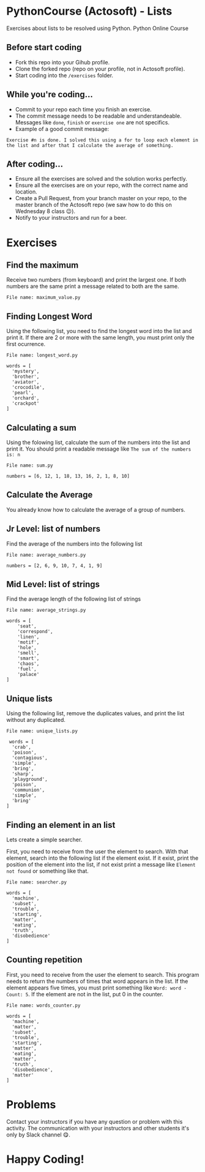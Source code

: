 # PythonCourse (Actosoft) - Lists
Exercises about lists to be resolved using Python. Python Online Course

## Before start coding
- Fork this repo into your Gihub profile.
- Clone the forked repo (repo on your profile, not in Actosoft profile).
- Start coding into the `/exercises` folder.

## While you're coding...
- Commit to your repo each time you finish an exercise.
- The commit message needs to be readable and understandeable. Messages like `done`, `finish` or `exercise one` are not specifics.
- Example of a good commit message:
```
Exercise #n is done. I solved this using a for to loop each element in the list and after that I calculate the average of something.
```

## After coding...
- Ensure all the exercises are solved and the solution works perfectly.
- Ensure all the exercises are on your repo, with the correct name and location.
- Create a Pull Request, from your branch master on your repo, to the master branch of the Actosoft repo (we saw how to do this on Wednesday 8 class 😉).
- Notify to your instructors and run for a beer.


# Exercises

## Find the maximum

Receive two numbers (from keyboard) and print the largest one. If both numbers are the same print a message related to both are the same.

`File name: maximum_value.py`

## Finding Longest Word

Using the following list, you need to find the longest word into the list and print it. If there are 2 or more with the same length, you must print only the first ocurrence.

`File name: longest_word.py`

```
words = [
  'mystery',
  'brother',
  'aviator',
  'crocodile',
  'pearl',
  'orchard',
  'crackpot'
]
```

## Calculating a sum

Using the folowing list, calculate the sum of the numbers into the list and print it. You should print a readable message like `The sum of the numbers is: n`

`File name: sum.py`
```
numbers = [6, 12, 1, 18, 13, 16, 2, 1, 8, 10]
```

## Calculate the Average

You already know how to calculate the average of a group of numbers.

## Jr Level: list of numbers

Find the average of the numbers into the following list

`File name: average_numbers.py`
```
numbers = [2, 6, 9, 10, 7, 4, 1, 9]
```

## Mid Level: list of strings

Find the average length of the following list of strings

`File name: average_strings.py`

```
words = [
    'seat',
    'correspond',
    'linen',
    'motif',
    'hole',
    'smell',
    'smart',
    'chaos',
    'fuel',
    'palace'
]
```

## Unique lists

Using the following list, remove the duplicates values, and print the list without any duplicated.

`File name: unique_lists.py`

```
 words = [
  'crab',
  'poison',
  'contagious',
  'simple',
  'bring',
  'sharp',
  'playground',
  'poison',
  'communion',
  'simple',
  'bring'
]
```

## Finding an element in an list
Lets create a simple searcher.

First, you need to receive from the user the element to search. With that element, search into the following list if the element exist. If it exist, print the position of the element into the list, if not exist print a message like `Element not found` or something like that.

`File name: searcher.py`

```
words = [
  'machine',
  'subset',
  'trouble',
  'starting',
  'matter',
  'eating',
  'truth',
  'disobedience'
]
```

## Counting repetition
First, you need to receive from the user the element to search. This program needs to return the numbers of times that word appears in the list. If the element appears five times, you must print something like `Word: word - Count: 5`. If the element are not in the list, put 0 in the counter.

`File name: words_counter.py`
```
words = [
  'machine',
  'matter',
  'subset',
  'trouble',
  'starting',
  'matter',
  'eating',
  'matter',
  'truth',
  'disobedience',
  'matter'
]
```

# Problems

Contact your instructors if you have any question or problem with this activity.
The communication with your instructors and other students it's only by Slack channel 😋.

# Happy Coding!